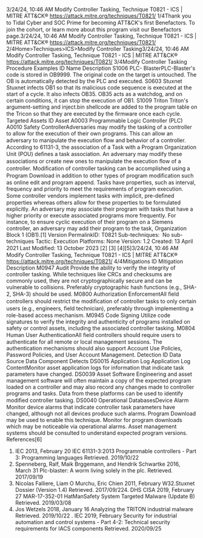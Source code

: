 3/24/24, 10:46 AM Modify Controller Tasking, Technique T0821 - ICS | MITRE ATT&CK®
https://attack.mitre.org/techniques/T0821/ 1/4Thank you to Tidal Cyber and SOC Prime for becoming ATT&CK's ﬁrst Benefactors. To join the cohort, or learn more about this program visit our
Benefactors page.3/24/24, 10:46 AM Modify Controller Tasking, Technique T0821 - ICS | MITRE ATT&CK®
https://attack.mitre.org/techniques/T0821/ 2/4Home>Techniques>ICS>Modify Controller Tasking3/24/24, 10:46 AM Modify Controller Tasking, Technique T0821 - ICS | MITRE ATT&CK®
https://attack.mitre.org/techniques/T0821/ 3/4Modify Controller Tasking
Procedure Examples
ID Name Description
S1006 PLC-
BlasterPLC-Blaster's code is stored in OB9999. The original code on the target is untouched. The OB is automatically
detected by the PLC and executed. 
S0603 Stuxnet Stuxnet infects OB1 so that its malicious code sequence is executed at the start of a cycle. It also infects OB35.
OB35 acts as a watchdog, and on certain conditions, it can stop the execution of OB1. 
S1009 Triton Triton's argument-setting and inject.bin shellcode are added to the program table on the Tricon so that they are
executed by the ﬁrmware once each cycle. 
Targeted Assets
ID Asset
A0003 Programmable Logic Controller (PLC)
A0010 Safety ControllerAdversaries may modify the tasking of a controller to allow for the execution of their own programs. This can allow an adversary to
manipulate the execution ﬂow and behavior of a controller.
According to 61131-3, the association of a Task with a Program Organization Unit (POU) deﬁnes a task association. An adversary may
modify these associations or create new ones to manipulate the execution ﬂow of a controller. Modiﬁcation of controller tasking can be
accomplished using a Program Download in addition to other types of program modiﬁcation such as online edit and program append.
Tasks have properties, such as interval, frequency and priority to meet the requirements of program execution. Some controller vendors
implement tasks with implicit, pre-deﬁned properties whereas others allow for these properties to be formulated explicitly. An adversary may
associate their program with tasks that have a higher priority or execute associated programs more frequently. For instance, to ensure cyclic
execution of their program on a Siemens controller, an adversary may add their program to the task, Organization Block 1 (OB1).[1]
Version PermalinkID: T0821
Sub-techniques:  No sub-techniques
 
Tactic: Execution
 
Platforms: None
Version: 1.2
Created: 13 April 2021
Last Modiﬁed: 13 October 2023
[2]
[3]
[4][5]3/24/24, 10:46 AM Modify Controller Tasking, Technique T0821 - ICS | MITRE ATT&CK®
https://attack.mitre.org/techniques/T0821/ 4/4Mitigations
ID Mitigation Description
M0947 Audit Provide the ability to verify the integrity of controller tasking. While techniques like CRCs and
checksums are commonly used, they are not cryptographically secure and can be vulnerable to
collisions. Preferably cryptographic hash functions (e.g., SHA-2, SHA-3) should be used. 
M0800 Authorization
EnforcementAll ﬁeld controllers should restrict the modiﬁcation of controller tasks to only certain users (e.g.,
engineers, ﬁeld technician), preferably through implementing a role-based access mechanism.
M0945 Code Signing Utilize code signatures to verify the integrity and authenticity of programs installed on safety or control
assets, including the associated controller tasking.
M0804 Human User
AuthenticationAll ﬁeld controllers should require users to authenticate for all remote or local management sessions.
The authentication mechanisms should also support Account Use Policies, Password Policies, and User
Account Management.
Detection
ID Data Source Data Component Detects
DS0015 Application Log Application Log
ContentMonitor asset application logs for information that indicate task parameters
have changed.
DS0039 Asset Software Engineering and asset management software will often maintain a copy of the
expected program loaded on a controller and may also record any changes
made to controller programs and tasks. Data from these platforms can be used
to identify modiﬁed controller tasking.
DS0040 Operational DatabasesDevice Alarm Monitor device alarms that indicate controller task parameters have changed,
although not all devices produce such alarms.
Program Download may be used to enable this technique. Monitor for program
downloads which may be noticeable via operational alarms. Asset management
systems should be consulted to understand expected program versions.
References[6]
1. IEC 2013, February 20 IEC 61131-3:2013 Programmable
controllers - Part 3: Programming languages Retrieved.
2019/10/22
2. Spenneberg, Ralf, Maik Brggemann, and Hendrik Schwartke
2016, March 31 Plc-blaster: A worm living solely in the plc.
Retrieved. 2017/09/19
3. Nicolas Falliere, Liam O Murchu, Eric Chien 2011, February
W32.Stuxnet Dossier (Version 1.4) Retrieved. 2017/09/224. DHS CISA 2019, February 27 MAR-17-352-01 HatManSafety
System Targeted Malware (Update B) Retrieved. 2019/03/08
5. Jos Wetzels 2018, January 16 Analyzing the TRITON
industrial malware Retrieved. 2019/10/22
 . IEC 2019, February Security for industrial automation and
control systems - Part 4-2: Technical security requirements for
IACS components Retrieved. 2020/09/25